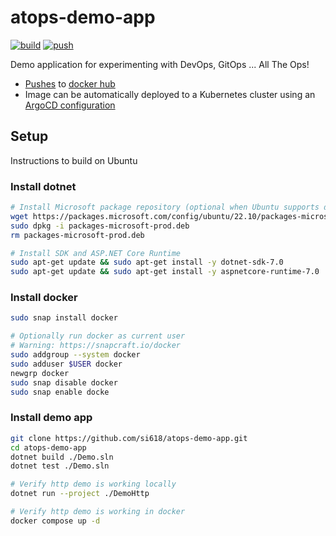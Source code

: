 # atops-demo-app

[![build](https://github.com/si618/atops-demo-app/actions/workflows/build.yml/badge.svg)](https://github.com/si618/atops-demo-app/actions/workflows/build.yml)
[![push](https://github.com/si618/atops-demo-app/actions/workflows/push.yml/badge.svg)](https://github.com/si618/atops-demo-app/actions/workflows/push.yml)

Demo application for experimenting with DevOps, GitOps ... All The Ops!

- [Pushes](https://github.com/si618/atops-demo-app/actions/workflows/push.yml) to [docker hub](https://hub.docker.com/repository/docker/si618/atops-demo-app/general)
- Image can be automatically deployed to a Kubernetes cluster using an [ArgoCD configuration](https://github.com/si618/atops-demo-config)

## Setup

Instructions to build on Ubuntu

### Install dotnet

```bash
# Install Microsoft package repository (optional when Ubuntu supports dotnet 7)
wget https://packages.microsoft.com/config/ubuntu/22.10/packages-microsoft-prod.deb -O packages-microsoft-prod.deb
sudo dpkg -i packages-microsoft-prod.deb
rm packages-microsoft-prod.deb

# Install SDK and ASP.NET Core Runtime
sudo apt-get update && sudo apt-get install -y dotnet-sdk-7.0
sudo apt-get update && sudo apt-get install -y aspnetcore-runtime-7.0
```

### Install docker

```bash
sudo snap install docker
```
```bash
# Optionally run docker as current user
# Warning: https://snapcraft.io/docker
sudo addgroup --system docker
sudo adduser $USER docker
newgrp docker
sudo snap disable docker
sudo snap enable docke
```

### Install demo app

```bash
git clone https://github.com/si618/atops-demo-app.git
cd atops-demo-app
dotnet build ./Demo.sln
dotnet test ./Demo.sln

# Verify http demo is working locally
dotnet run --project ./DemoHttp

# Verify http demo is working in docker
docker compose up -d
```